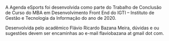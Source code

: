 A Agenda eSports foi desenvolvida como parte do Trabalho de Conclusão de Curso do MBA em Desenvolvimento Front End do IGTI – Instituto de Gestão e Tecnologia da Informação do ano de 2020.

Desenvolvida pelo acadêmico Flávio Ricardo Bazana Meira, dúvidas e ou sugestões devem ser encaminhas ao e-mail flaviobazana at gmail dot com.
